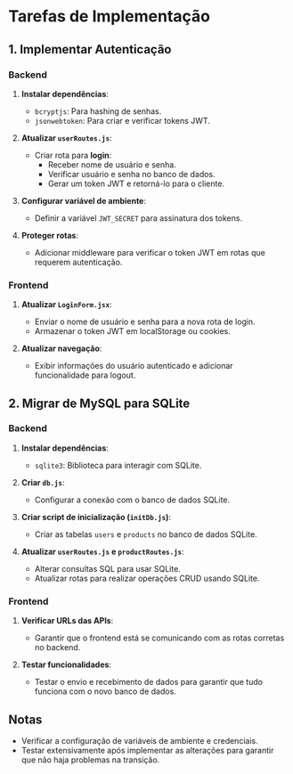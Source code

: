 # Tarefas de Implementação

## 1. Implementar Autenticação

### Backend
1. **Instalar dependências**:
   - `bcryptjs`: Para hashing de senhas.
   - `jsonwebtoken`: Para criar e verificar tokens JWT.

2. **Atualizar `userRoutes.js`**:
   - Criar rota para **login**:
     - Receber nome de usuário e senha.
     - Verificar usuário e senha no banco de dados.
     - Gerar um token JWT e retorná-lo para o cliente.

3. **Configurar variável de ambiente**:
   - Definir a variável `JWT_SECRET` para assinatura dos tokens.

4. **Proteger rotas**:
   - Adicionar middleware para verificar o token JWT em rotas que requerem autenticação.

### Frontend
1. **Atualizar `LoginForm.jsx`**:
   - Enviar o nome de usuário e senha para a nova rota de login.
   - Armazenar o token JWT em localStorage ou cookies.

2. **Atualizar navegação**:
   - Exibir informações do usuário autenticado e adicionar funcionalidade para logout.

## 2. Migrar de MySQL para SQLite

### Backend
1. **Instalar dependências**:
   - `sqlite3`: Biblioteca para interagir com SQLite.

2. **Criar `db.js`**:
   - Configurar a conexão com o banco de dados SQLite.

3. **Criar script de inicialização (`initDb.js`)**:
   - Criar as tabelas `users` e `products` no banco de dados SQLite.

4. **Atualizar `userRoutes.js` e `productRoutes.js`**:
   - Alterar consultas SQL para usar SQLite.
   - Atualizar rotas para realizar operações CRUD usando SQLite.

### Frontend
1. **Verificar URLs das APIs**:
   - Garantir que o frontend está se comunicando com as rotas corretas no backend.

2. **Testar funcionalidades**:
   - Testar o envio e recebimento de dados para garantir que tudo funciona com o novo banco de dados.

## Notas
- Verificar a configuração de variáveis de ambiente e credenciais.
- Testar extensivamente após implementar as alterações para garantir que não haja problemas na transição.

